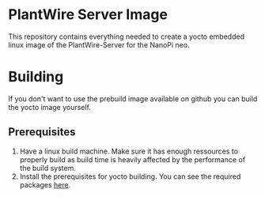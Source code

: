 # PlantWire Server Image
This repository contains everything needed to create a yocto embedded linux image of the PlantWire-Server for the NanoPi neo.

# Building
If you don't want to use the prebuild image available on github you can build the yocto image yourself.

## Prerequisites
1. Have a linux build machine. Make sure it has enough ressources to properly build as build time is heavily affected by the performance of the build system.
2. Install the prerequisites for yocto building. You can see the required packages [here](https://docs.yoctoproject.org/ref-manual/system-requirements.html#required-packages-for-the-build-host).
